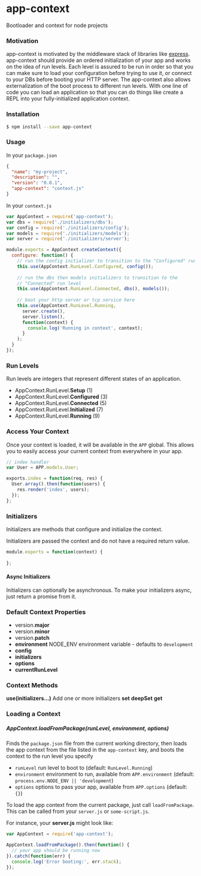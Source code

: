 # app-context

Bootloader and context for node projects

### Motivation

app-context is motivated by the middleware stack of libraries like [express](http://expressjs.com/). app-context should provide an ordered initialization
of your app and works on the idea of run levels. Each level is assured to be run in order
so that you can make sure to load your configuration before trying to use it, or connect
to your DBs before booting your HTTP server. The app-context also allows externalization of
the boot process to different run levels. With one line of code you can load an application
so that you can do things like create a REPL into your fully-initialized application
context.

### Installation

```bash
$ npm install --save app-context
```

### Usage

In your `package.json`
```json
{
  "name": "my-project",
  "description": "",
  "version": "0.0.1",
  "app-context": "context.js"
}
```

In your `context.js`
```javascript
var AppContext = require('app-context');
var dbs = require('./initializers/dbs');
var config = require('./initializers/config');
var models = require('./initializers/models');
var server = require('./initializers/server');

module.exports = AppContext.createContext({
  configure: function() {
    // run the config initializer to transition to the "Configured" run level
    this.use(AppContext.RunLevel.Configured, config());
    
    // run the dbs then models initializers to transition to the
    // "Connected" run level
    this.use(AppContext.RunLevel.Connected, dbs(), models());
    
    // boot your http server or tcp service here
    this.use(AppContext.RunLevel.Running,
      server.create(),
      server.listen(),
      function(context) {
        console.log('Running in context', context);
      }
    );
  }
});
```

### Run Levels

Run levels are integers that represent different states of an application.

- AppContext.RunLevel.**Setup** (1)
- AppContext.RunLevel.**Configured** (3)
- AppContext.RunLevel.**Connected** (5)
- AppContext.RunLevel.**Initialized** (7)
- AppContext.RunLevel.**Running** (9)

### Access Your Context

Once your context is loaded, it will be available in the `APP` global. This allows
you to easily access your current context from everywhere in your app.

```javascript
// index handler
var User = APP.models.User;

exports.index = function(req, res) {
  User.array().then(function(users) {
    res.render('index', users);
  });
};
```

### Initializers

Initializers are methods that configure and initialize the context.

Initializers are passed the context and do not have a required return value.

```javascript
module.exports = function(context) {
  
};
```

#### Async Initializers

Initializers can optionally be asynchronous. To make your initializers async, just
return a promise from it.

### Default Context Properties

- version.**major**
- version.**minor**
- version.**patch**
- **environment** NODE_ENV environment variable - defaults to `development`
- **config**
- **initializers**
- **options**
- **currentRunLevel**

### Context Methods

**use(initializers...)** Add one or more initializers
**set**
**deepSet**
**get**

### Loading a Context

##### AppContext.loadFromPackage(runLevel, environment, options)

Finds the `package.json` file from the current working directory, then loads
the app context from the file listed in the `app-context` key, and boots the
context to the run level you specify

- `runLevel` run level to boot to (default: `RunLevel.Running`)
- `environment` environment to run, available from `APP.environment` (default: `process.env.NODE_ENV || 'development`)
- `options` options to pass your app, available from `APP.options` (default: `{}`)

To load the app context from the current package, just call `loadFromPackage`.
This can be called from your `server.js` or `some-script.js`.

For instance, your **server.js** might look like:
```javascript
var AppContext = require('app-context');

AppContext.loadFromPackage().then(function() {
  // your app should be running now
}).catch(function(err) {
  console.log('Error booting:', err.stack);
});
```

